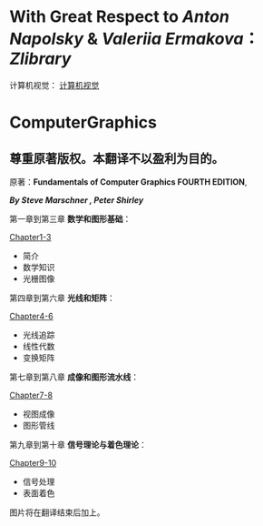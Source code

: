 # With Great Respect to **_Anton Napolsky_** & **_Valeriia Ermakova_**： **_Zlibrary_**

计算机视觉：
[计算机视觉](计算机视觉/ComputerVision-Yanli%20Ji.md)

# ComputerGraphics

## 尊重原著版权。本翻译不以盈利为目的。

原著：**Fundamentals of Computer Graphics FOURTH EDITION**,

**_By Steve Marschner , Peter Shirley_**

第一章到第三章 **数学和图形基础**：

[Chapter1-3](./ComputerGraphics-1.md)

- 简介
- 数学知识
- 光栅图像

第四章到第六章 **光线和矩阵**：

[Chapter4-6](./ComputerGraphics-2.md)

- 光线追踪
- 线性代数
- 变换矩阵

第七章到第八章 **成像和图形流水线**：

[Chapter7-8](./ComputerGraphics-3.md)

- 视图成像
- 图形管线

第九章到第十章 **信号理论与着色理论**：

[Chapter9-10](./ComputerGraphics-4.md)

- 信号处理
- 表面着色

图片将在翻译结束后加上。
